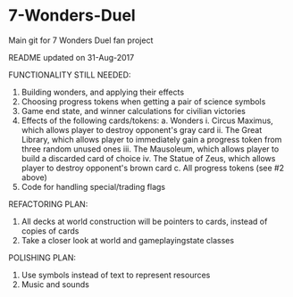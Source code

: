 # 7-Wonders-Duel
Main git for 7 Wonders Duel fan project

README updated on 31-Aug-2017

FUNCTIONALITY STILL NEEDED:
1. Building wonders, and applying their effects
2. Choosing progress tokens when getting a pair of science symbols
3. Game end state, and winner calculations for civilian victories
4. Effects of the following cards/tokens:
    a. Wonders
        i.   Circus Maximus, which allows player to destroy opponent's gray card
        ii.  The Great Library, which allows player to immediately gain a progress token from three random unused ones
        iii. The Mausoleum, which allows player to build a discarded card of choice
        iv.  The Statue of Zeus, which allows player to destroy opponent's brown card
    c. All progress tokens (see #2 above)
5. Code for handling special/trading flags


REFACTORING PLAN:
1. All decks at world construction will be pointers to cards, instead of copies of cards
2. Take a closer look at world and gameplayingstate classes


POLISHING PLAN:
1. Use symbols instead of text to represent resources
2. Music and sounds
